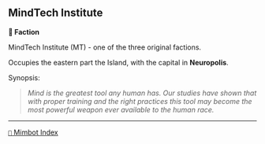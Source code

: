 ## MindTech Institute

**🪪 Faction**

MindTech Institute (MT) - one of the three original factions.

Occupies the eastern part the Island, with the capital in **Neuropolis**.

Synopsis:
> *Mind is the greatest tool any human has. Our studies have shown that with proper training and the right practices this tool may become the most powerful weapon ever available to the human race.*


-----
[`📑` Mimbot Index](<https://zeithalt.github.io/r/#6550>)
<!---
keywords: mt
aliases: MT
-->